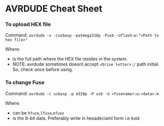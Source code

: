 # AVRDUDE Cheat Sheet

### To upload HEX file
Command: ```avrdude -v -cusbasp -patmega328p -Pusb -Uflash:w:"<Path to hex file>"```

Where:
- <Path to hex file> is the full path where the HEX file resides in the system.
- NOTE: avrdude sometimes doesnt accept ```<Drive letter>:/``` path initial. So, check once before using.

### To change Fuse
Command: ``` avrdude -c usbasp -p m328p -P usb -U <fusename>:w:<data>:m ```

Where:
- <fusename> can be ```hfuse```,```lfuse```,```efuse```
- <data> is the 8-bit data. Preferably write in hexadeciaml form i.e ```0xDE```